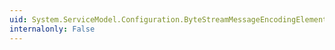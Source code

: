 ```yaml
---
uid: System.ServiceModel.Configuration.ByteStreamMessageEncodingElement.BindingElementType
internalonly: False
---
```

